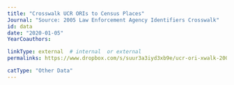 ```yaml
---
title: "Crosswalk UCR ORIs to Census Places"
Journal: "Source: 2005 Law Enforcement Agency Identifiers Crosswalk"
id: data
date: "2020-01-05"
YearCoauthors:

linkType: external  # internal  or external
permalinks: https://www.dropbox.com/s/suur3a3iyd3xb9e/ucr-ori-xwalk-2005-municipal-agencies.dta?raw=1

catType: "Other Data"
---
```



